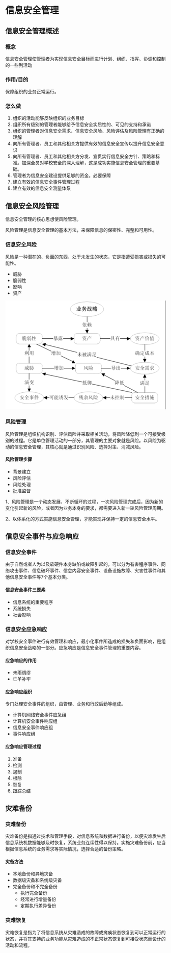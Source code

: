 # 信息安全管理

## 信息安全管理概述

### 概念

信息安全管理使管理者为实现信息安全目标而进行计划、组织、指挥、协调和控制的一些列活动

### 作用/目的

保障组织的业务正常运行。



### 怎么做

1. 组织的活动能够反映组织的业务目标
2. 组织所有级别的管理者能够给予信息安全实质性的、可见的支持和承诺
3. 组织的管理者对信息安全需求、信息安全风险、风险评估及风险管理有正确的理解
4. 向所有管理者、员工和其他相关方提供有效的信息安全宣传以提升信息安全意识
5. 向所有管理者、员工和其他相关方分发、宣贯实行信息安全方针、策略和标准。加深全员对学校安全的深入理解，这是成功实施信息安全管理的重要基础。
6. 管理者为信息安全建设提供足够的资金。必要保障
7. 建立有效的信息安全事件管理过程
8. 建立有效的信息安全测量体系

## 信息安全风险管理

信息安全管理的核心思想使风险管理。

风险管理是信息安全管理的基本方法，来保障信息的保密性、完整和可用性。

### 信息安全风险

风险是一种潜在的、负面的东西，处于未发生的状态，它是指遭受损害或损失的可能性。

- 威胁
- 脆弱性
- 影响
- 资产

![](picture/14.png)

### 风险管理

风险管理是组织机构识别、评估风险并采取相关活动，将风险降低到一个可接受级别的过程。它是单位管理活动的一部分，其管理的主要对象就是风险。以风险为驱动的信息安全管理，其核心就是通过识别风险、选择对策、消减风险。

#### 风险管理步骤

- 背景建立
- 风险评估
- 风险处理
- 批准监督

1、风险管理是一个动态发展、不断循环的过程，一次风险管理完成后，因为新的变化引起新的风险，或者因为业务本身的要求，都需要进入新一轮风险管理周期。

2、以体系化的方式实施信息安全管理，才能实现并保持一定的信息安全水平。



## 信息安全事件与应急响应

### 信息安全事件

由于自然或者人为以及软硬件本身缺陷或故障引起的，可以分为有害程序事件、网络攻击事件、信息破坏事件、信怠内容安全事件、设备设施故障、灾害性事件和其他信息安全事件等7个基本分类。

#### 信息安全事件三要素

- 信息系统的重要程序
- 系统损失
- 社会影响



### 信息安全应急响应

对学校安全事件进行有效管理和响应，最小化事件所造成的损失和负面影响，是组织信息安全战略的一部分。应急响应是信息安全事件管理的重要内容。

#### 应急响应的作用

- 未雨绸缪
- 亡羊补牢

#### 应急响应组织

专门处理安全事件的组织，由管理、业务和行政后勤等组成。

- 计算机网络安全事件应急组
- 计算机安全事件响应组
- 信息安全事件响应组
- 事件响应组



#### 应急响应管理过程

1. 准备
2. 检测
3. 遏制
4. 根除
5. 恢复
6. 跟踪总结



## 灾难备份

### 灾难备份

灾难备份是指通过技术和管理手段，对信息系统和数据进行备份，以便灾难发生后信息系统机数据能够及时恢复，系统业务连续性得以保持。实施灾难备份前，应当根据信息系统的业务需求等实际情况，选择合适的备份策略。

#### 灾备方法

- 本地备份和异地灾备
- 数据级灾备和系统级灾备
- 完全备份和不完全备份
  - 执行完全备份
  - 经常进行增量备份
  - 定期执行差异备份



### 灾难恢复

灾难恢复是指为了将信息系统从灾难造成的故障或瘫痪状态恢复到可以正常运行的状态，并将其支持的业务功能从灾难造成的不正常状态恢复到可接受状态而设计的活动和流程。